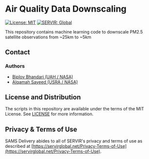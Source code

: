# Air Quality Data Downscaling

[![License: MIT](https://img.shields.io/badge/License-MIT-yellow.svg)](https://opensource.org/licenses/MIT)
[![SERVIR: Global](https://img.shields.io/badge/SERVIR-Global-green)](https://servirglobal.net)

This repository contains machine learning code to downscale PM2.5 satellite observations from ~25km to ~5km

## Contact

### Authors

- [Biplov Bhandari (UAH / NASA)](mailto:bB0134@uah.edu)
- [Alqamah Sayeed (USRA / NASA)](mailto:asayeed@usra.edu)

## License and Distribution

The scripts in this repository are available under the terms of the MIT License. See
[LICENSE](https://github.com/SERVIR/aq_downscale/blob/main/LICENSE) for more information.

## Privacy & Terms of Use

SAMS Delivery abides to all of SERVIR's privacy and terms of use as described
at [https://servirglobal.net/Privacy-Terms-of-Use](https://servirglobal.net/Privacy-Terms-of-Use).
